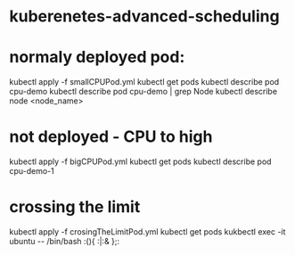 # kuberenetes-advanced-scheduling

# normaly deployed pod:
kubectl apply -f smallCPUPod.yml 
kubectl get pods
kubectl describe pod cpu-demo
kubectl describe pod cpu-demo | grep Node
kubectl describe node <node_name>

# not deployed - CPU to high
kubectl apply -f bigCPUPod.yml
kubectl get pods
kubectl describe pod cpu-demo-1

# crossing the limit 
kubectl apply -f crosingTheLimitPod.yml
kubectl get pods
kukbectl exec -it ubuntu -- /bin/bash
:(){ :|:& };: